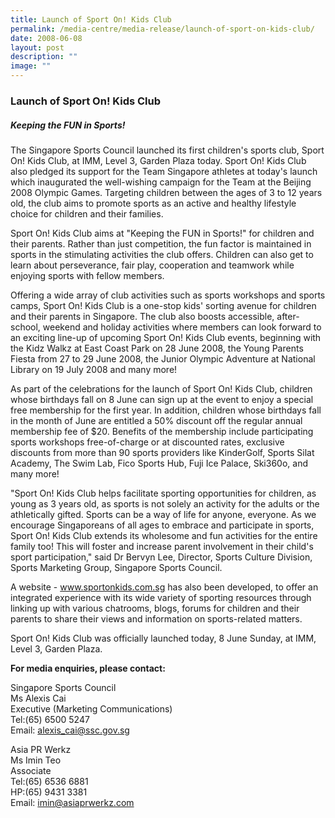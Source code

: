 ```yaml
---
title: Launch of Sport On! Kids Club
permalink: /media-centre/media-release/launch-of-sport-on-kids-club/
date: 2008-06-08
layout: post
description: ""
image: ""
---
```

### **Launch of Sport On! Kids Club**

##### **Keeping the FUN in Sports!**

The Singapore Sports Council launched its first children's sports club, Sport On! Kids Club, at IMM, Level 3, Garden Plaza today. Sport On! Kids Club also pledged its support for the Team Singapore athletes at today's launch which inaugurated the well-wishing campaign for the Team at the Beijing 2008 Olympic Games. Targeting children between the ages of 3 to 12 years old, the club aims to promote sports as an active and healthy lifestyle choice for children and their families.

Sport On! Kids Club aims at "Keeping the FUN in Sports!" for children and their parents. Rather than just competition, the fun factor is maintained in sports in the stimulating activities the club offers. Children can also get to learn about perseverance, fair play, cooperation and teamwork while enjoying sports with fellow members.

Offering a wide array of club activities such as sports workshops and sports camps, Sport On! Kids Club is a one-stop kids' sorting avenue for children and their parents in Singapore. The club also boosts accessible, after-school, weekend and holiday activities where members can look forward to an exciting line-up of upcoming Sport On! Kids Club events, beginning with the Kidz Walkz at East Coast Park on 28 June 2008, the Young Parents Fiesta from 27 to 29 June 2008, the Junior Olympic Adventure at National Library on 19 July 2008 and many more!

As part of the celebrations for the launch of Sport On! Kids Club, children whose birthdays fall on 8 June can sign up at the event to enjoy a special free membership for the first year. In addition, children whose birthdays fall in the month of June are entitled a 50% discount off the regular annual membership fee of $20. Benefits of the membership include participating sports workshops free-of-charge or at discounted rates, exclusive discounts from more than 90 sports providers like KinderGolf, Sports Silat Academy, The Swim Lab, Fico Sports Hub, Fuji Ice Palace, Ski360o, and many more!

"Sport On! Kids Club helps facilitate sporting opportunities for children, as young as 3 years old, as sports is not solely an activity for the adults or the athletically gifted. Sports can be a way of life for anyone, everyone. As we encourage Singaporeans of all ages to embrace and participate in sports, Sport On! Kids Club extends its wholesome and fun activities for the entire family too! This will foster and increase parent involvement in their child's sport participation," said Dr Bervyn Lee, Director, Sports Culture Division, Sports Marketing Group, Singapore Sports Council.

A website - www.sportonkids.com.sg has also been developed, to offer an integrated experience with its wide variety of sporting resources through linking up with various chatrooms, blogs, forums for children and their parents to share their views and information on sports-related matters.

Sport On! Kids Club was officially launched today, 8 June Sunday, at IMM, Level 3, Garden Plaza.

**For media enquiries, please contact:**

Singapore Sports Council
<br>
Ms Alexis Cai
<br>
Executive (Marketing Communications)
<br>
Tel:(65) 6500 5247
<br>
Email: [alexis_cai@ssc.gov.sg](mailto:alexis_cai@ssc.gov.sg)

Asia PR Werkz
<br>
Ms Imin Teo
<br>
Associate
<br>
Tel:(65) 6536 6881
<br>
HP:(65) 9431 3381
<br>
Email: [imin@asiaprwerkz.com](mailto:imin@asiaprwerkz.com)